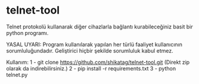 # telnet-tool
Telnet protokolü kullanarak diğer cihazlarla bağlantı kurabileceğiniz basit bir python programı.

YASAL UYARI: Program kullanılarak yapılan her türlü faaliyet kullanıcının sorumluluğundadır. Geliştirici hiçbir şekilde sorumluluk kabul etmez.

Kullanım:
1 - git clone https://github.com/shikatag/telnet-tool.git (Direkt zip olarak da indirebilirsiniz.)
2 - pip install -r requirements.txt
3 - python telnet.py
